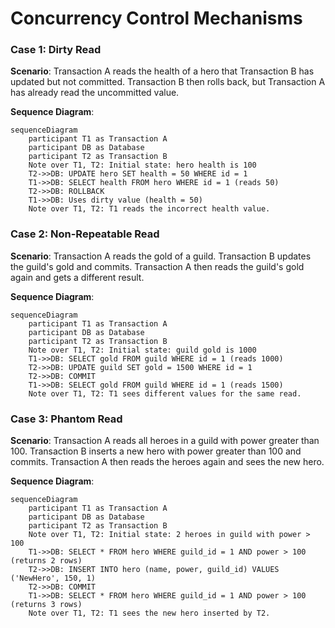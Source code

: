 # Concurrency Control Mechanisms

### Case 1: Dirty Read

**Scenario**: Transaction A reads the health of a hero that Transaction B has updated but not committed. Transaction B then rolls back, but Transaction A has already read the uncommitted value.

**Sequence Diagram**:

```mermaid
sequenceDiagram
    participant T1 as Transaction A
    participant DB as Database
    participant T2 as Transaction B
    Note over T1, T2: Initial state: hero health is 100
    T2->>DB: UPDATE hero SET health = 50 WHERE id = 1
    T1->>DB: SELECT health FROM hero WHERE id = 1 (reads 50)
    T2->>DB: ROLLBACK
    T1->>DB: Uses dirty value (health = 50)
    Note over T1, T2: T1 reads the incorrect health value.
```

### Case 2: Non-Repeatable Read

**Scenario**: Transaction A reads the gold of a guild. Transaction B updates the guild's gold and commits. Transaction A then reads the guild's gold again and gets a different result.

**Sequence Diagram**:

```mermaid
sequenceDiagram
    participant T1 as Transaction A
    participant DB as Database
    participant T2 as Transaction B
    Note over T1, T2: Initial state: guild gold is 1000
    T1->>DB: SELECT gold FROM guild WHERE id = 1 (reads 1000)
    T2->>DB: UPDATE guild SET gold = 1500 WHERE id = 1
    T2->>DB: COMMIT
    T1->>DB: SELECT gold FROM guild WHERE id = 1 (reads 1500)
    Note over T1, T2: T1 sees different values for the same read.
```

### Case 3: Phantom Read

**Scenario**: Transaction A reads all heroes in a guild with power greater than 100. Transaction B inserts a new hero with power greater than 100 and commits. Transaction A then reads the heroes again and sees the new hero.

**Sequence Diagram**:

```mermaid
sequenceDiagram
    participant T1 as Transaction A
    participant DB as Database
    participant T2 as Transaction B
    Note over T1, T2: Initial state: 2 heroes in guild with power > 100
    T1->>DB: SELECT * FROM hero WHERE guild_id = 1 AND power > 100 (returns 2 rows)
    T2->>DB: INSERT INTO hero (name, power, guild_id) VALUES ('NewHero', 150, 1)
    T2->>DB: COMMIT
    T1->>DB: SELECT * FROM hero WHERE guild_id = 1 AND power > 100 (returns 3 rows)
    Note over T1, T2: T1 sees the new hero inserted by T2.
```